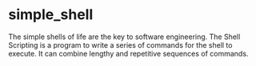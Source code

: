 # simple_shell
The simple shells of life are the key to software engineering.
The Shell Scripting is a program to write a series of commands for the shell to execute. It can combine lengthy and repetitive sequences of commands.
